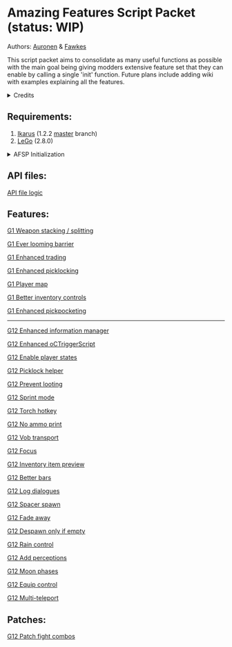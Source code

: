 
# Amazing Features Script Packet (status: WIP)

Authors: [Auronen](https://github.com/auronen) & [Fawkes](https://github.com/Fawkes-dev)

This script packet aims to consolidate as many useful functions as possible with the main goal being giving modders extensive feature set that they can enable by calling a single 'init' function. Future plans include adding wiki with examples explaining all the features.

<details><summary>Credits</summary>
We are using a collection of many scripts from the entire Gothic community.

None of this would be possible without Ikarus & LeGo and without modders willing to share their amazing works & ideas.

<ins>Thank you</ins>: **Sektenspinner**, **Lehona**, **Gottfried**, **mud-freak**(Szapp), **Neconspictor**, **OrcWarrior**, **Dalai Zoll**, **Cryp18Struct**, **L-Titan** (Gelaos) (we will try to keep list up to date :smile: )
Special thanks goes to: **helpo1** :crown: & **Kaiser**, who endlessly debugged many features :sparkles:
</details>

## Requirements:

1. [Ikarus](https://github.com/Lehona/Ikarus) (1.2.2 <ins>master</ins> branch) 
1. [LeGo](https://github.com/Lehona/LeGo) (2.8.0)

<details><summary>AFSP Initialization</summary>

1. Make sure both **Ikarus** & **LeGo** are parsed from your `Gothic.src` file.
1. Copy all files from this repository to your Gothic work folder `_work\data\Scripts\Content\AF-Script-Packet`.
1. **G1** users will have to add function `Init_Global();` into their Startup.d file (as it is not there by default). Call `Init_Global ();` from all `INIT_*()` functions (don't call it from `INIT_SUB_*()` functions).

1. Update file `_work\data\Scripts\Content\Gothic.src` - add new line **after** parsed **LeGo**:
    * G1: `AF-Script-Packet\_headers_G1_All.src`
    * G2 NoTR: `AF-Script-Packet\_headers_G2_All.src`

1. **Important note:** in case of both G1 & G2 NoTR - each feature has to be initialized by calling respective `*_Init` function from your `Init_Global();` function in `Startup.d` file.
</details>

## API files:

[API file logic](Readme/API.md)

## Features:

[G1 Weapon stacking / splitting](Readme/G1_Weapon_Stacking.md)

[G1 Ever looming barrier](Readme/G1_Ever_Looming_Barrier.md)

[G1 Enhanced trading](Readme/G1_Enhanced_Trading.md)

[G1 Enhanced picklocking](Readme/G1_Enhanced_PickLocking.md)

[G1 Player map](Readme/G1_Player_Map.md)

[G1 Better inventory controls](Readme/G1_Better_Inventory_Controls.md)

[G1 Enhanced pickpocketing](Readme/G1_Enhanced_PickPocketing.md)

---

[G12 Enhanced information manager](Readme/G12_Enhanced_Information_Manager.md)

[G12 Enhanced oCTriggerScript](Readme/G12_Enhanced_oCTriggerScript.md)

[G12 Enable player states](Readme/G12_Enable_Player_States.md)

[G12 Picklock helper](Readme/G12_PickLock_Helper.md)

[G12 Prevent looting](Readme/G12_Prevent_Looting.md)

[G12 Sprint mode](Readme/G12_Sprint_Mode.md)

[G12 Torch hotkey](Readme/G12_Torch_HotKey.md)

[G12 No ammo print](Readme/G12_No_Ammo_Print.md)

[G12 Vob transport](Readme/G12_Vob_Transport.md)

[G12 Focus](Readme/G12_Focus.md)

[G12 Inventory item preview](Readme/G12_Inventory_Item_Preview.md)

[G12 Better bars](Readme/G12_Better_Bars.md)

[G12 Log dialogues](Readme/G12_Log_Dialogues.md)

[G12 Spacer spawn](Readme/G12_Spacer_Spawn.md)

[G12 Fade away](Readme/G12_Fade_Away.md)

[G12 Despawn only if empty](Readme/G12_Despawn_Only_If_Empty.md)

[G12 Rain control](Readme/G12_Rain_Control.md)

[G12 Add perceptions](Readme/G12_Add_Perceptions.md)

[G12 Moon phases](Readme/G12_Moon_Phases.md)

[G12 Equip control](Readme/G12_Equip_Control.md)

[G12 Multi-teleport](Readme/G12_Multi_Teleport.md)

## Patches:

[G12 Patch fight combos](Readme/G12_Patch_Fight_Combos.md)

